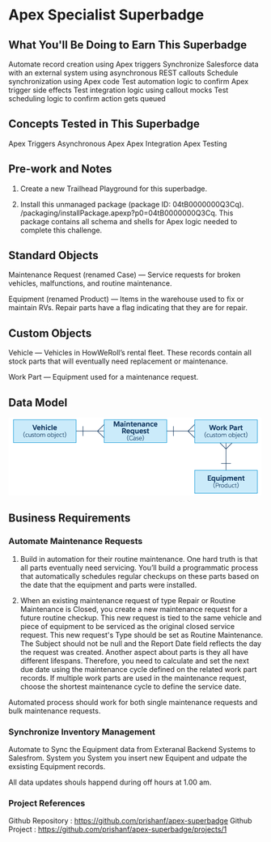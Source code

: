 # Apex Specialist Superbadge

## What You'll Be Doing to Earn This Superbadge
Automate record creation using Apex triggers
Synchronize Salesforce data with an external system using asynchronous REST callouts
Schedule synchronization using Apex code
Test automation logic to confirm Apex trigger side effects
Test integration logic using callout mocks
Test scheduling logic to confirm action gets queued

## Concepts Tested in This Superbadge
Apex Triggers
Asynchronous Apex
Apex Integration
Apex Testing

## Pre-work and Notes

1. Create a new Trailhead Playground for this superbadge.

2. Install this unmanaged package (package ID: 04tB0000000Q3Cq). 
    /packaging/installPackage.apexp?p0=04tB0000000Q3Cq.
 This package contains all schema and shells for Apex logic needed to complete this challenge. 

## Standard Objects

Maintenance Request (renamed Case) — Service requests for broken vehicles, malfunctions, and routine maintenance.

Equipment (renamed Product) — Items in the warehouse used to fix or maintain RVs. Repair parts have a flag indicating that they are for repair.

## Custom Objects
Vehicle — Vehicles in HowWeRoll’s rental fleet. These records contain all stock parts that will eventually need replacement or maintenance.

Work Part — Equipment used for a maintenance request.

## Data Model
![Screenshot](reference/data-model.png)

## Business Requirements

### Automate Maintenance Requests
1. Build in automation for their routine maintenance. One hard truth is that all parts eventually need servicing. You’ll build a programmatic process that automatically schedules regular checkups on these parts based on the date that the equipment and parts were installed.

2. When an existing maintenance request of type Repair or Routine Maintenance is Closed, you create a new maintenance request for a future routine checkup. This new request is tied to the same vehicle and piece of equipment to be serviced as the original closed service request. This new request's Type should be set as Routine Maintenance. The Subject should not be null and the Report Date field reflects the day the request was created. Another aspect about parts is they all have different lifespans. Therefore, you need to calculate and set the next due date using the maintenance cycle defined on the related work part records. If multiple work parts are used in the maintenance request, choose the shortest maintenance cycle to define the service date.

Automated process should work for both single maintenance requests and bulk maintenance requests. 

### Synchronize Inventory Management

Automate to Sync the Equipment data from Exteranal Backend Systems to Salesfrom. System you System you insert new Equipent and udpate the exsisting Equipment records. 

All data updates shouls happend during off hours at 1.00 am. 


### Project References
Github Repository : https://github.com/prishanf/apex-superbadge
Github Project : https://github.com/prishanf/apex-superbadge/projects/1
